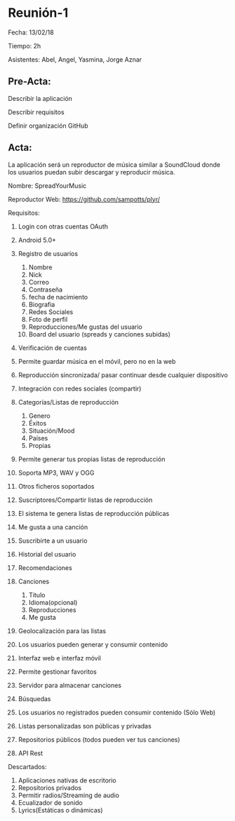 # Reunión-1

Fecha: 13/02/18

Tiempo: 2h

Asistentes: Abel, Angel, Yasmina, Jorge Aznar

## Pre-Acta:

Describir la aplicación

Describir requisitos

Definir organización GitHub

## Acta:

La aplicación será un reproductor de música similar a SoundCloud donde los usuarios puedan subir descargar y reproducir música.

Nombre: SpreadYourMusic

Reproductor Web: https://github.com/sampotts/plyr/

Requisitos:

1. Login con otras cuentas OAuth
1. Android 5.0+
1. Registro de usuarios
   1. Nombre
   1. Nick
   1. Correo
   1. Contraseña
   1. fecha de nacimiento
   1. Biografia
   1. Redes Sociales
   1. Foto de perfil
   1. Reproducciones/Me gustas del usuario
   1. Board del usuario (spreads y canciones subidas)
1. Verificación de cuentas
1. Permite guardar música en el móvil, pero no en la web
1. Reproducción sincronizada/ pasar continuar desde cualquier dispositivo
1. Integración con redes sociales (compartir)
1. Categorías/Listas de reproducción
   1. Genero
   1. Éxitos
   1. Situación/Mood
   1. Países
   1. Propias
1. Permite generar tus propias listas de reproducción
1. Soporta MP3, WAV y OGG
1. Otros ficheros soportados
1. Suscriptores/Compartir listas de reproducción
1. El sistema te genera listas de reproducción públicas
1. Me gusta a una canción
1. Suscribirte a un usuario
1. Historial del usuario
1. Recomendaciones
1. Canciones
   1. Titulo
   1. Idioma(opcional)
   1. Reproducciones
   1. Me gusta
1. Geolocalización para las listas
1. Los usuarios pueden generar y consumir contenido
1. Interfaz web e interfaz móvil
1. Permite gestionar favoritos
1. Servidor para almacenar canciones
1. Búsquedas
1. Los usuarios no registrados pueden consumir contenido (Sólo Web)
1. Listas personalizadas son públicas y privadas
1. Repositorios públicos (todos pueden ver tus canciones)

1. API Rest




Descartados:

1. Aplicaciones nativas de escritorio
1. Repositorios privados
1. Permitir radios/Streaming de audio
1. Ecualizador de sonido
1. Lyrics(Estáticas o dinámicas)


